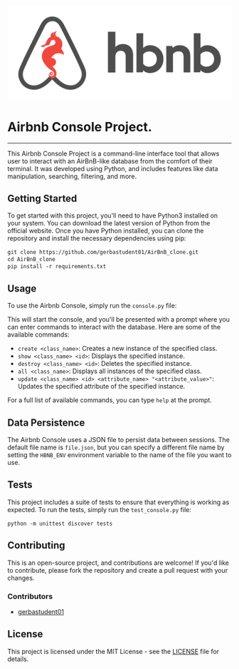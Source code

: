 ![logo](https://github.com/gerbastudent01/AirBnB_clone/blob/master/hbnb.png)

# Airbnb Console Project.
------------------------------------------------------------------------------------------------------------------------------
This Airbnb Console Project is a command-line interface tool that allows user to interact with an AirBnB-like database from the comfort of their terminal. It was developed using Python, and includes features like data manipulation, searching, filtering, and more.

## Getting Started

To get started with this project, you'll need to have Python3 installed on your system. You can download the latest version of Python from the official website. Once you have Python installed, you can clone the repository and install the necessary dependencies using pip:

```
git clone https://github.com/gerbastudent01/AirBnB_clone.git
cd AirBnB_clone
pip install -r requirements.txt
```

## Usage

To use the Airbnb Console, simply run the `console.py` file:


This will start the console, and you'll be presented with a prompt where you can enter commands to interact with the database. Here are some of the available commands:

- `create <class_name>`: Creates a new instance of the specified class.
- `show <class_name> <id>`: Displays the specified instance.
- `destroy <class_name> <id>`: Deletes the specified instance.
- `all <class_name>`: Displays all instances of the specified class.
- `update <class_name> <id> <attribute_name> "<attribute_value>"`: Updates the specified attribute of the specified instance.

For a full list of available commands, you can type `help` at the prompt.

## Data Persistence

The Airbnb Console uses a JSON file to persist data between sessions. The default file name is `file.json`, but you can specify a different file name by setting the `HBNB_ENV` environment variable to the name of the file you want to use.

## Tests

This project includes a suite of tests to ensure that everything is working as expected. To run the tests, simply run the `test_console.py` file:

```
python -m unittest discover tests
```

## Contributing

This is an open-source project, and contributions are welcome! If you'd like to contribute, please fork the repository and create a pull request with your changes.

### Contributors

- [gerbastudent01](https://github.com/gerbastudent01/)

## License

This project is licensed under the MIT License - see the [LICENSE](https://github.com/gerbastudent01/AirBnB_clone/blob/main/LICENSE) file for details.
